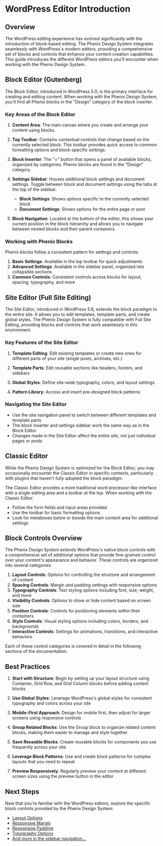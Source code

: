 # WordPress Editor Introduction

## Overview

The WordPress editing experience has evolved significantly with the introduction of block-based editing. The Phenix Design System integrates seamlessly with WordPress's modern editors, providing a comprehensive set of blocks and controls that enhance your content creation capabilities. This guide introduces the different WordPress editors you'll encounter when working with the Phenix Design System.

## Block Editor (Gutenberg)

The Block Editor, introduced in WordPress 5.0, is the primary interface for creating and editing content. When working with the Phenix Design System, you'll find all Phenix blocks in the "Design" category of the block inserter.

<!-- Image placeholder for Block Editor Interface -->

### Key Areas of the Block Editor

1. **Content Area**: The main canvas where you create and arrange your content using blocks.

2. **Top Toolbar**: Contains contextual controls that change based on the currently selected block. This toolbar provides quick access to common formatting options and block-specific settings.

3. **Block Inserter**: The "+" button that opens a panel of available blocks, organized by categories. Phenix blocks are found in the "Design" category.

4. **Settings Sidebar**: Houses additional block settings and document settings. Toggle between block and document settings using the tabs at the top of the sidebar.
   - **Block Settings**: Shows options specific to the currently selected block
   - **Document Settings**: Shows options for the entire page or post

5. **Block Navigation**: Located at the bottom of the editor, this shows your current position in the block hierarchy and allows you to navigate between nested blocks and their parent containers.

### Working with Phenix Blocks

Phenix blocks follow a consistent pattern for settings and controls:

1. **Basic Settings**: Available in the top toolbar for quick adjustments
2. **Advanced Settings**: Available in the sidebar panel, organized into collapsible sections
3. **Common Controls**: Consistent controls across blocks for layout, spacing, typography, and more

## Site Editor (Full Site Editing)

The Site Editor, introduced in WordPress 5.8, extends the block paradigm to the entire site. It allows you to edit templates, template parts, and create global styles. The Phenix Design System is fully compatible with Full Site Editing, providing blocks and controls that work seamlessly in this environment.

<!-- Image placeholder for Site Editor Interface -->

### Key Features of the Site Editor

1. **Template Editing**: Edit existing templates or create new ones for different parts of your site (single posts, archives, etc.)

2. **Template Parts**: Edit reusable sections like headers, footers, and sidebars

3. **Global Styles**: Define site-wide typography, colors, and layout settings

4. **Pattern Library**: Access and insert pre-designed block patterns

### Navigating the Site Editor

- Use the site navigation panel to switch between different templates and template parts
- The block inserter and settings sidebar work the same way as in the Block Editor
- Changes made in the Site Editor affect the entire site, not just individual pages or posts

## Classic Editor

While the Phenix Design System is optimized for the Block Editor, you may occasionally encounter the Classic Editor in specific contexts, particularly with plugins that haven't fully adopted the block paradigm.

<!-- Image placeholder for Classic Editor Interface -->

The Classic Editor provides a more traditional word processor-like interface with a single editing area and a toolbar at the top. When working with the Classic Editor:

- Follow the form fields and input areas provided
- Use the toolbar for basic formatting options
- Look for metaboxes below or beside the main content area for additional settings

## Block Controls Overview

The Phenix Design System extends WordPress's native block controls with a comprehensive set of additional options that provide fine-grained control over your content's appearance and behavior. These controls are organized into several categories:

1. **Layout Controls**: Options for controlling the structure and arrangement of content
2. **Spacing Controls**: Margin and padding settings with responsive options
3. **Typography Controls**: Text styling options including font, size, weight, and more
4. **Visibility Controls**: Options to show or hide content based on screen size
5. **Position Controls**: Controls for positioning elements within their containers
6. **Style Controls**: Visual styling options including colors, borders, and backgrounds
7. **Interactive Controls**: Settings for animations, transitions, and interactive behaviors

Each of these control categories is covered in detail in the following sections of the documentation.

## Best Practices

1. **Start with Structure**: Begin by setting up your layout structure using Container, Grid Row, and Grid Column blocks before adding content blocks

2. **Use Global Styles**: Leverage WordPress's global styles for consistent typography and colors across your site

3. **Mobile-First Approach**: Design for mobile first, then adjust for larger screens using responsive controls

4. **Group Related Blocks**: Use the Group block to organize related content blocks, making them easier to manage and style together

5. **Save Reusable Blocks**: Create reusable blocks for components you use frequently across your site

6. **Leverage Block Patterns**: Use and create block patterns for complex layouts that you need to repeat

7. **Preview Responsively**: Regularly preview your content at different screen sizes using the preview button in the editor

## Next Steps

Now that you're familiar with the WordPress editors, explore the specific block controls provided by the Phenix Design System:

- [Layout Options](./layout-options.md)
- [Responsive Margin](./responsive-margin.md)
- [Responsive Padding](./responsive-padding.md)
- [Typography Options](./typography-options.md)
- [And more in the sidebar navigation...](./responsive-display.md)

